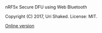 nRF5x Secure DFU using Web Bluetooth

Copyright (C) 2017, Uri Shaked. License: MIT.

[Online version](https://urish.github.io/web-bluetooth-secure-dfu)

